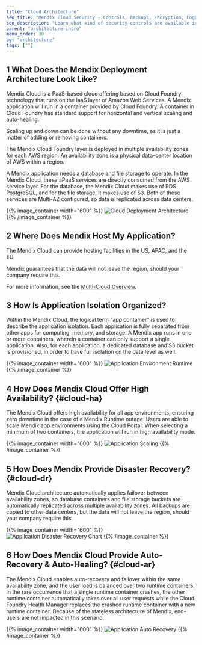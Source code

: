 ```yaml
---
title: "Cloud Architecture"
seo_title: "Mendix Cloud Security - Controls, Backups, Encryption, Logging & Audit Trails"
seo_description: "Learn what kind of security controls are available in the Mendix cloud, how data in transit secured, backups, encryption, logging & audit trails, & more."
parent: "architecture-intro"
menu_order: 30
bg: "architecture"
tags: [""]
---
```


## 1 What Does the Mendix Deployment Architecture Look Like?

Mendix Cloud is a PaaS-based cloud offering based on Cloud Foundry technology that runs on the IaaS layer of Amazon Web Services. A Mendix application will run in a container provided by Cloud Foundry. A container in Cloud Foundry has standard support for horizontal and vertical scaling and auto-healing.

Scaling up and down can be done without any downtime, as it is just a matter of adding or removing containers.

The Mendix Cloud Foundry layer is deployed in multiple availability zones for each AWS region. An availability zone is a physical data-center location of AWS within a region.

A Mendix application needs a database and file storage to operate. In the Mendix Cloud, these aPaaS services are directly consumed from the AWS service layer. For the database, the Mendix Cloud makes use of RDS PostgreSQL, and for the file storage, it makes use of S3. Both of these services are Multi-AZ configured, so data is replicated across data centers.

{{% image_container width="600" %}}
![Cloud Deployment Architecture](attachments/figure-7-mendix-cloud-deployment-architecture.png)
{{% /image_container %}}

## 2 Where Does Mendix Host My Application?

The Mendix Cloud can provide hosting facilities in the US, APAC, and the EU.

Mendix guarantees that the data will not leave the region, should your company require this.

For more information, see the [Multi-Cloud Overview](../app-capabilities/multi-cloud-overview).

## 3 How Is Application Isolation Organized?

Within the Mendix Cloud, the logical term "app container" is used to describe the application isolation. Each application is fully separated from other apps for computing, memory, and storage. A Mendix app runs in one or more containers, wherein a container can only support a single application. Also, for each application, a dedicated database and S3 bucket is provisioned, in order to have full isolation on the data level as well.

{{% image_container width="600" %}}
![Application Environment Runtime](attachments/environment-runtime-container.png)
{{% /image_container %}}

## 4 How Does Mendix Cloud Offer High Availability? {#cloud-ha}

The Mendix Cloud offers high availability for all app environments, ensuring zero downtime in the case of a Mendix Runtime outage. Users are able to scale Mendix app environments using the Cloud Portal. When selecting a minimum of two containers, the application will run in high availability mode.

{{% image_container width="600" %}}
![Application Scaling](attachments/figure-11-mendix-app-scaling.png)
{{% /image_container %}}

## 5 How Does Mendix Provide Disaster Recovery? {#cloud-dr}

Mendix Cloud architecture automatically applies failover between availability zones, so database containers and file storage buckets are automatically replicated across multiple availability zones. All backups are copied to other data centers, but the data will not leave the region, should your company require this.

{{% image_container width="600" %}}
![Application Disaster Recovery Chart](attachments/figure-12-multi-az-deployment-in-mendix-cloud.png)
{{% /image_container %}}

## 6 How Does Mendix Cloud Provide Auto-Recovery & Auto-Healing? {#cloud-ar}

The Mendix Cloud enables auto-recovery and failover within the same availability zone, and the user load is balanced over two runtime containers. In the rare occurrence that a single runtime container crashes, the other runtime container automatically takes over all user requests while the Cloud Foundry Health Manager replaces the crashed runtime container with a new runtime container. Because of the stateless architecture of Mendix, end-users are not impacted in this scenario.

{{% image_container width="600" %}}
![Application Auto Recovery](attachments/figure-13-auto-recovery-in-mendix-cloud.png)
{{% /image_container %}}
